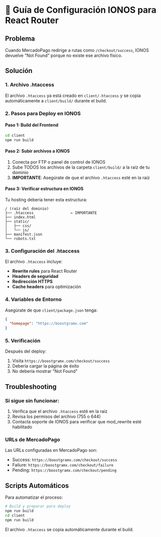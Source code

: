 # 🚀 Guía de Configuración IONOS para React Router

## Problema
Cuando MercadoPago redirige a rutas como `/checkout/success`, IONOS devuelve "Not Found" porque no existe ese archivo físico.

## Solución

### 1. Archivo .htaccess
El archivo `.htaccess` ya está creado en `client/.htaccess` y se copia automáticamente a `client/build/` durante el build.

### 2. Pasos para Deploy en IONOS

#### Paso 1: Build del Frontend
```bash
cd client
npm run build
```

#### Paso 2: Subir archivos a IONOS
1. Conecta por FTP o panel de control de IONOS
2. Sube TODOS los archivos de la carpeta `client/build/` a la raíz de tu dominio
3. **IMPORTANTE**: Asegúrate de que el archivo `.htaccess` esté en la raíz

#### Paso 3: Verificar estructura en IONOS
Tu hosting debería tener esta estructura:
```
/ (raíz del dominio)
├── .htaccess                 ← IMPORTANTE
├── index.html
├── static/
│   ├── css/
│   └── js/
├── manifest.json
└── robots.txt
```

### 3. Configuración del .htaccess
El archivo `.htaccess` incluye:
- **Rewrite rules** para React Router
- **Headers de seguridad**
- **Redirección HTTPS**
- **Cache headers** para optimización

### 4. Variables de Entorno
Asegúrate de que `client/package.json` tenga:
```json
{
  "homepage": "https://boostgramx.com"
}
```

### 5. Verificación
Después del deploy:
1. Visita `https://boostgramx.com/checkout/success`
2. Debería cargar la página de éxito
3. No debería mostrar "Not Found"

## Troubleshooting

### Si sigue sin funcionar:
1. Verifica que el archivo `.htaccess` esté en la raíz
2. Revisa los permisos del archivo (755 o 644)
3. Contacta soporte de IONOS para verificar que mod_rewrite esté habilitado

### URLs de MercadoPago
Las URLs configuradas en MercadoPago son:
- Success: `https://boostgramx.com/checkout/success`
- Failure: `https://boostgramx.com/checkout/failure`
- Pending: `https://boostgramx.com/checkout/pending`

## Scripts Automáticos

Para automatizar el proceso:
```bash
# Build y preparar para deploy
npm run build
cd client
npm run build
```

El archivo `.htaccess` se copia automáticamente durante el build.
